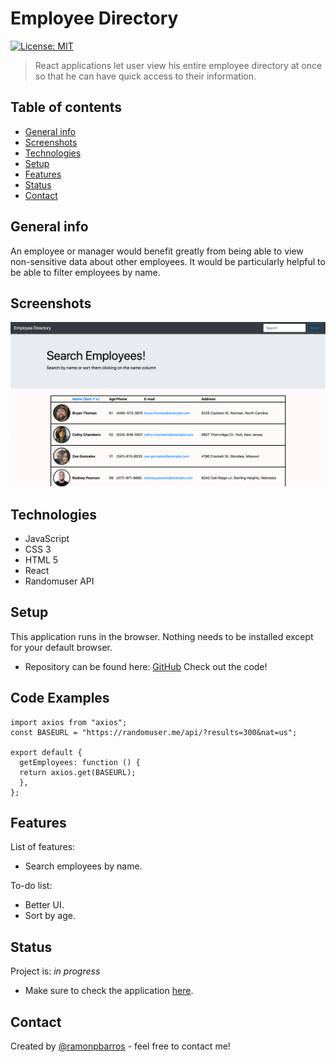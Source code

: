 # Employee Directory

[![License: MIT](https://img.shields.io/badge/License-MIT-blue.svg)](https://github.com/ramonpbarros/)

> React applications let user view his entire employee directory at once so that he can have quick access to their information.

## Table of contents

- [General info](#general-info)
- [Screenshots](#screenshots)
- [Technologies](#technologies)
- [Setup](#setup)
- [Features](#features)
- [Status](#status)
- [Contact](#contact)

## General info

An employee or manager would benefit greatly from being able to view non-sensitive data about other employees. It would be particularly helpful to be able to filter employees by name.

## Screenshots

![Example](/public/img/project.png)

## Technologies

- JavaScript
- CSS 3
- HTML 5
- React
- Randomuser API

## Setup

This application runs in the browser. Nothing needs to be installed except for your default browser.

- Repository can be found here: [GitHub](https://github.com/ramonpbarros/employee-directory) Check out the code!

## Code Examples

    import axios from "axios";
    const BASEURL = "https://randomuser.me/api/?results=300&nat=us";

    export default {
      getEmployees: function () {
      return axios.get(BASEURL);
      },
    };

## Features

List of features:

- Search employees by name.

To-do list:

- Better UI.
- Sort by age.

## Status

Project is: _in progress_

- Make sure to check the application [here](http://ramonbarros.me/employee-directory/).

## Contact

Created by [@ramonpbarros](https://ramonbarros.me/) - feel free to contact me!
